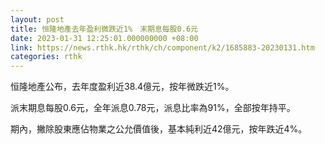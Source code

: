 ```yaml
---
layout: post
title: 恒隆地產去年盈利微跌近1%　末期息每股0.6元
date: 2023-01-31 12:25:01.000000000 +08:00
link: https://news.rthk.hk/rthk/ch/component/k2/1685883-20230131.htm
categories: rthk
---
```


恒隆地產公布，去年度盈利近38.4億元，按年微跌近1%。

派末期息每股0.6元，全年派息0.78元，派息比率為91%，全部按年持平。

期內，撇除股東應佔物業之公允價值後，基本純利近42億元，按年跌近4%。
